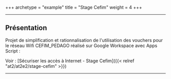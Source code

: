 +++
archetype = "example"
title = "Stage Cefim"
weight = 4
+++

---

## **Présentation**

Projet de simplification et rationnalisation de l'utilisation des vouchers pour le réseau Wifi CEFIM_PEDAGO réalisé sur Google Workspace avec Apps Script :

Voir : [Sécuriser les accès à Internet - Stage Cefim]({{< relref "at2/at2e2/stage-cefim" >}})

---
